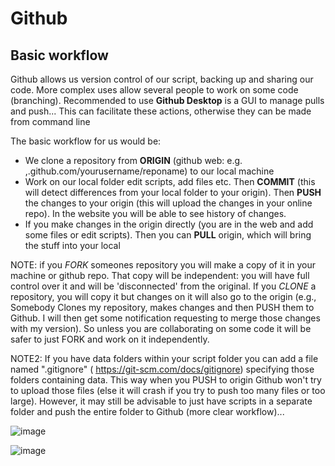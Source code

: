 # Github

## Basic workflow
Github allows us version control of our script, backing up and sharing our code. More complex uses allow several people to work on some code (branching). 
Recommended to use **Github Desktop** is a GUI to manage pulls and push... This can facilitate these actions, otherwise they can be made from command line

The basic workflow for us would be:
- We clone a repository from **ORIGIN** (github web: e.g. ,.github.com/yourusername/reponame) to our local machine
- Work on our local folder edit scripts, add files etc. Then **COMMIT** (this will detect differences from your local folder to your origin). Then **PUSH** the changes to your origin (this will upload the changes in your online repo). In the website you will be able to see history of changes. 
- If you make changes in the origin directly (you are in the web and add some files or edit scripts). Then you can **PULL** origin, which will bring the stuff into your local 

NOTE: if you *FORK* someones repository you will make a copy of it in your machine or github repo. That copy will be independent: you will have full control over it and will be 'disconnected' from the original. If you *CLONE* a repository, you will copy it but changes on it will also go to the origin (e.g., Somebody Clones my repository, makes changes and then PUSH them to Github. I will then get some notification requesting to merge those changes with my version). So unless you are collaborating on some code it will be safer to just FORK and work on it independently. 

NOTE2: If you have data folders within your script folder you can add a file named ".gitignore" ( https://git-scm.com/docs/gitignore) specifying those folders containing data. This way when you PUSH to origin Github won't try to upload those files (else it will crash if you try to push too many files or too large). However, it may still be advisable to just have scripts in a separate folder and push the entire folder to Github (more clear workflow)...



![image](https://user-images.githubusercontent.com/13642762/198587002-af60c7a4-30b4-4976-a3b1-876e303b7295.png)

![image](https://user-images.githubusercontent.com/13642762/198583754-c46e6bfa-e98a-4d59-a94d-f2d2fa1deb0a.png)



